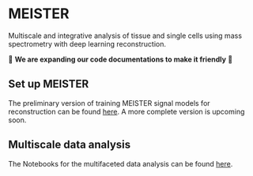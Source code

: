 # MEISTER
Multiscale and integrative analysis of tissue and single cells using mass spectrometry with deep learning reconstruction.


:construction: **We are expanding our code documentations to make it friendly** :construction:

## Set up MEISTER
The preliminary version of training MEISTER signal models for reconstruction can be found [here](https://github.com/richardxie1119/MEISTER/blob/main/MEISTER_doc.pdf). A more complete version is upcoming soon.

## Multiscale data analysis

The Notebooks for the multifaceted data analysis can be found [here](https://github.com/richardxie1119/multiscale_analysis).
